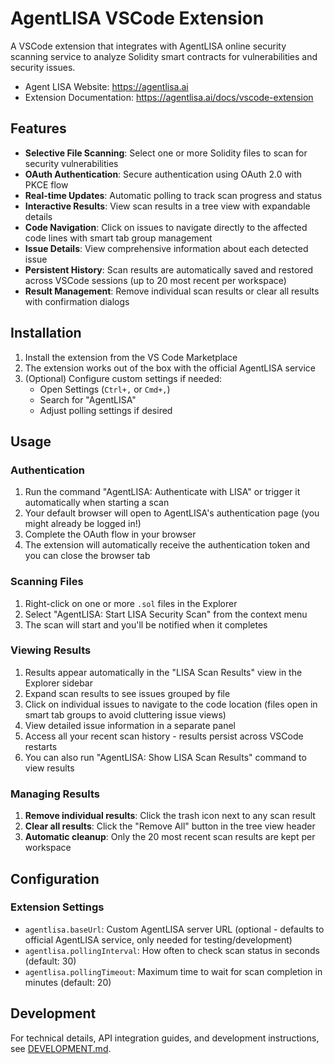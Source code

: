 # AgentLISA VSCode Extension

A VSCode extension that integrates with AgentLISA online security scanning service to analyze Solidity smart contracts for vulnerabilities and security issues.

- Agent LISA Website: https://agentlisa.ai
- Extension Documentation: https://agentlisa.ai/docs/vscode-extension

## Features

- **Selective File Scanning**: Select one or more Solidity files to scan for security vulnerabilities
- **OAuth Authentication**: Secure authentication using OAuth 2.0 with PKCE flow
- **Real-time Updates**: Automatic polling to track scan progress and status
- **Interactive Results**: View scan results in a tree view with expandable details
- **Code Navigation**: Click on issues to navigate directly to the affected code lines with smart tab group management
- **Issue Details**: View comprehensive information about each detected issue
- **Persistent History**: Scan results are automatically saved and restored across VSCode sessions (up to 20 most recent per workspace)
- **Result Management**: Remove individual scan results or clear all results with confirmation dialogs

## Installation

1. Install the extension from the VS Code Marketplace
2. The extension works out of the box with the official AgentLISA service
3. (Optional) Configure custom settings if needed:
   - Open Settings (`Ctrl+,` or `Cmd+,`)
   - Search for "AgentLISA"
   - Adjust polling settings if desired

## Usage

### Authentication
1. Run the command "AgentLISA: Authenticate with LISA" or trigger it automatically when starting a scan
2. Your default browser will open to AgentLISA's authentication page (you might already be logged in!)
3. Complete the OAuth flow in your browser
4. The extension will automatically receive the authentication token and you can close the browser tab

### Scanning Files
1. Right-click on one or more `.sol` files in the Explorer
2. Select "AgentLISA: Start LISA Security Scan" from the context menu
3. The scan will start and you'll be notified when it completes

### Viewing Results
1. Results appear automatically in the "LISA Scan Results" view in the Explorer sidebar
2. Expand scan results to see issues grouped by file
3. Click on individual issues to navigate to the code location (files open in smart tab groups to avoid cluttering issue views)
4. View detailed issue information in a separate panel
5. Access all your recent scan history - results persist across VSCode restarts
6. You can also run "AgentLISA: Show LISA Scan Results" command to view results

### Managing Results
1. **Remove individual results**: Click the trash icon next to any scan result
2. **Clear all results**: Click the "Remove All" button in the tree view header
3. **Automatic cleanup**: Only the 20 most recent scan results are kept per workspace

## Configuration

### Extension Settings
- `agentlisa.baseUrl`: Custom AgentLISA server URL (optional - defaults to official AgentLISA service, only needed for testing/development)
- `agentlisa.pollingInterval`: How often to check scan status in seconds (default: 30)
- `agentlisa.pollingTimeout`: Maximum time to wait for scan completion in minutes (default: 20)

## Development

For technical details, API integration guides, and development instructions, see [DEVELOPMENT.md](DEVELOPMENT.md).